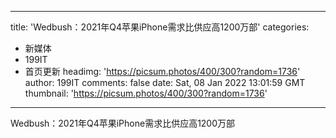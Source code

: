 
---
title: 'Wedbush：2021年Q4苹果iPhone需求比供应高1200万部'
categories: 
 - 新媒体
 - 199IT
 - 首页更新
headimg: 'https://picsum.photos/400/300?random=1736'
author: 199IT
comments: false
date: Sat, 08 Jan 2022 13:01:59 GMT
thumbnail: 'https://picsum.photos/400/300?random=1736'
---

<div>   
Wedbush：2021年Q4苹果iPhone需求比供应高1200万部  
</div>
            
